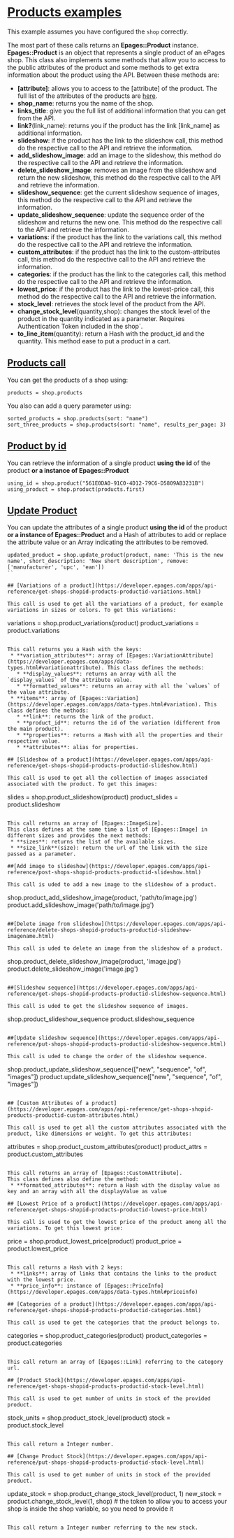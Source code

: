 # [Products examples](https://developer.epages.com/apps/api-reference/resource-product.html)

This example assumes you have configured the `shop` correctly.

The most part of these calls returns an **Epages::Product** instance. 
**Epages::Product** is an object that represents a single product of an ePages shop.
This class also implements some methods that allow you to access to the public attributes of the product and some methods to get extra information about the product using the API.
Between these methods are:
 * **[attribute]**: allows you to access to the [attribute] of the product. The full list of the attributes of the products are [here](https://developer.epages.com/apps/data-types.html#product).
 * **shop_name**: returns you the name of the shop.
 * **links_title**: give you the full list of additional information that you can get from the API. 
 * **link?**(link_name): returns you if the product has the link [link_name] as additional information.
 * **slideshow**: if the product has the link to the slideshow call, this method do the respective call to the API and retrieve the information.
 * **add_slideshow_image**: add an image to the slideshow, this method do the respective call to the API and retrieve the information.
 * **delete_slideshow_image**: removes an image from the slideshow and return the new slideshow, this method do the respective call to the API and retrieve the information.
 * **slideshow_sequence**: get the current slideshow sequence of images, this method do the respective call to the API and retrieve the information.
 * **update_slideshow_sequence**: update the sequence order of the slideshow and returns the new one. This method do the respective call to the API and retrieve the information.
 * **variations**: if the product has the link to the variations call, this method do the respective call to the API and retrieve the information.
 * **custom_attributes**: if the product has the link to the custom-attributes call, this method do the respective call to the API and retrieve the information.
 * **categories**: if the product has the link to the categories call, this method do the respective call to the API and retrieve the information.
 * **lowest_price**: if the product has the link to the lowest-price call, this method do the respective call to the API and retrieve the information.
 * **stock_level**: retrieves the stock level of the product from the API.
 * **change_stock_level**(quantity,shop): changes the stock level of the product in the quantity indicated as a parameter. Requires Authentication Token included in the shop`.
 * **to_line_item**(quantity): return a Hash with the product_id and the quantity. This method ease to put a product in a cart.

## [Products call](https://developer.epages.com/apps/api-reference/get-shops-shopid-products.html)

You can get the products of a shop using:
```
products = shop.products
```

You also can add a query parameter using:
```
sorted_products = shop.products(sort: "name")
sort_three_products = shop.products(sort: "name", results_per_page: 3)
```

## [Product by id](https://developer.epages.com/apps/api-reference/get-shops-shopid-products-productid.html)

You can retrieve the information of a single product **using the id** of the product **or a instance of Epages::Product**
```
using_id = shop.product("561E0DA0-91C0-4D12-79C6-D5809AB3231B")
using_product = shop.product(products.first)
```

## [Update Product](https://developer.epages.com/apps/api-reference/patch-shops-shopid-products-productid.html)

You can update the attributes of a single product **using the id** of the product **or a instance of Epages::Product** and a Hash of attributes to add or replace the attribute value or an Array indicating the attributes to be removed.
```
updated_product = shop.update_product(product, name: 'This is the new name', short_description: 'New short description', remove: ['manufacturer', 'upc', 'ean'])
``

## [Variations of a product](https://developer.epages.com/apps/api-reference/get-shops-shopid-products-productid-variations.html)

This call is used to get all the variations of a product, for example variations in sizes or colors. To get this variations:
```
variations = shop.product_variations(product)
product_variations = product.variations
```
 
This call returns you a Hash with the keys: 
 * **variation_attributes**: array of [Epages::VariationAttribute](https://developer.epages.com/apps/data-types.html#variationattribute). This class defines the methods:
   * **display_values**: returns an array with all the `display_values` of the attribute value.
   * **formatted_values**: returns an array with all the `values` of the value attribute.
 * **items**: array of [Epages::Variation](https://developer.epages.com/apps/data-types.html#variation). This class defines the methods:
   * **link**: returns the link of the product.
   * **product_id**: returns the id of the variation (different from the main product).
   * **properties**: returns a Hash with all the properties and their respective value.
   * **attributes**: alias for properties.
   
## [Slideshow of a product](https://developer.epages.com/apps/api-reference/get-shops-shopid-products-productid-slideshow.html)

This call is used to get all the collection of images associated associated with the product. To get this images:
```
slides = shop.product_slideshow(product)
product_slides = product.slideshow
```

This call returns an array of [Epages::ImageSize]. 
This class defines at the same time a list of [Epages::Image] in different sizes and provides the next methods:
 * **sizes**: returns the list of the available sizes.
 * **size_link**(size): return the url of the link with the size passed as a parameter.
 
##[Add image to slideshow](https://developer.epages.com/apps/api-reference/post-shops-shopid-products-productid-slideshow.html)

This call is uded to add a new image to the slideshow of a product.
```
shop.product_add_slideshow_image(product, 'path/to/image.jpg')
product.add_slideshow_image('path/to/image.jpg')
```

##[Delete image from slideshow](https://developer.epages.com/apps/api-reference/delete-shops-shopid-products-productid-slideshow-imagename.html)

This call is uded to delete an image from the slideshow of a product.
```
shop.product_delete_slideshow_image(product, 'image.jpg')
product.delete_slideshow_image('image.jpg')
```

##[Slideshow sequence](https://developer.epages.com/apps/api-reference/get-shops-shopid-products-productid-slideshow-sequence.html)

This call is uded to get the slideshow sequence of images.
```
shop.product_slideshow_sequence
product.slideshow_sequence
```

##[Update slideshow sequence](https://developer.epages.com/apps/api-reference/put-shops-shopid-products-productid-slideshow-sequence.html)

This call is uded to change the order of the slideshow sequence.
```
shop.product_update_slideshow_sequence(["new", "sequence", "of", "images"])
product.update_slideshow_sequence(["new", "sequence", "of", "images"])
```

## [Custom Attributes of a product](https://developer.epages.com/apps/api-reference/get-shops-shopid-products-productid-custom-attributes.html)

This call is used to get all the custom attributes associated with the product, like dimensions or weight. To get this attributes:
```
attributes = shop.product_custom_attributes(product)
product_attrs = product.custom_attributes
```

This call returns an array of [Epages::CustomAttribute].
This class defines also define the method:
 * **formatted_attributes**: return a Hash with the display value as key and an array with all the displayValue as value

## [Lowest Price of a product](https://developer.epages.com/apps/api-reference/get-shops-shopid-products-productid-lowest-price.html)

This call is used to get the lowest price of the product among all the variations. To get this lowest price:
```
price = shop.product_lowest_price(product)
product_price = product.lowest_price
```

This call returns a Hash with 2 keys:
 * **links**: array of links that contains the links to the product with the lowest price.
 * **price_info**: instance of [Epages::PriceInfo](https://developer.epages.com/apps/data-types.html#priceinfo)

## [Categories of a product](https://developer.epages.com/apps/api-reference/get-shops-shopid-products-productid-categories.html)

This call is used to get the categories that the product belongs to.
```
categories = shop.product_categories(product)
product_categories = product.categories
```

This call return an array of [Epages::Link] referring to the category url.
  
## [Product Stock](https://developer.epages.com/apps/api-reference/get-shops-shopid-products-productid-stock-level.html)

This call is used to get number of units in stock of the provided product.
```
stock_units = shop.product_stock_level(product)
stock = product.stock_level
```

This call return a Integer number.

## [Change Product Stock](https://developer.epages.com/apps/api-reference/put-shops-shopid-products-productid-stock-level.html)

This call is used to get number of units in stock of the provided product.
```
update_stock = shop.product_change_stock_level(product, 1)
new_stock = product.change_stock_level(1, shop) # the token to allow you to access your shop is inside the shop variable, so you need to provide it 
```

This call return a Integer number referring to the new stock.



